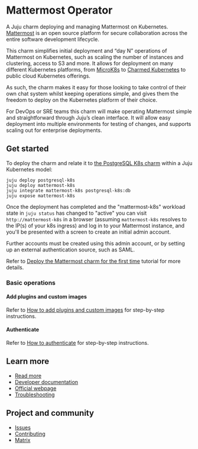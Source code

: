 # Mattermost Operator

A Juju charm deploying and managing Mattermost on Kubernetes. [Mattermost](https://github.com/mattermost/mattermost)
is an open source platform for secure collaboration across the entire software
development lifecycle.

This charm simplifies initial deployment and “day N” operations of Mattermost
on Kubernetes, such as scaling the number of instances and clustering, access
to S3 and more. It allows for deployment on many different Kubernetes
platforms, from [MicroK8s](https://microk8s.io) to
[Charmed Kubernetes](https://ubuntu.com/kubernetes) to public cloud Kubernetes
offerings.

As such, the charm makes it easy for those looking to take control of their own
chat system whilst keeping operations simple, and gives them the freedom to
deploy on the Kubernetes platform of their choice.

For DevOps or SRE teams this charm will make operating Mattermost simple and
straightforward through Juju’s clean interface. It will allow easy deployment
into multiple environments for testing of changes, and supports scaling out for
enterprise deployments.

## Get started

To deploy the charm and relate it to
[the PostgreSQL K8s charm](https://charmhub.io/postgresql-k8s) within a Juju
Kubernetes model:

```
juju deploy postgresql-k8s
juju deploy mattermost-k8s
juju integrate mattermost-k8s postgresql-k8s:db
juju expose mattermost-k8s
```

Once the deployment has completed and the "mattermost-k8s" workload state in
`juju status` has changed to "active" you can visit `http://mattermost-k8s` in
a browser (assuming `mattermost-k8s` resolves to the IP(s) of your k8s ingress)
and log in to your Mattermost instance, and you'll be presented with a screen
to create an initial admin account.

Further accounts must be created using this
admin account, or by setting up an external authentication source, such as
SAML.

Refer to [Deploy the Mattermost charm for the first time](https://charmhub.io/mattermost-k8s/docs/tutorial-deploy-the-mattermost-charm-for-the-first-time) tutorial for more details.

### Basic operations

#### Add plugins and custom images
Refer to [How to add plugins and custom images](https://charmhub.io/mattermost-k8s/docs/add-plugins-custom-images)
for step-by-step instructions.

#### Authenticate
Refer to [How to authenticate](https://charmhub.io/mattermost-k8s/docs/authenticate)
for step-by-step instructions.

## Learn more
* [Read more](https://charmhub.io/mattermost-k8s)
* [Developer documentation](https://developers.mattermost.com/)
* [Official webpage](https://github.com/mattermost/mattermost)
* [Troubleshooting](https://docs.mattermost.com/guides/deployment-troubleshooting.html)

## Project and community
* [Issues](https://github.com/canonical/mattermost-k8s-operator/issues)
* [Contributing](https://charmhub.io/mattermost-k8s/docs/contribute)
* [Matrix](https://matrix.to/#/#charmhub-charmdev:ubuntu.com)
